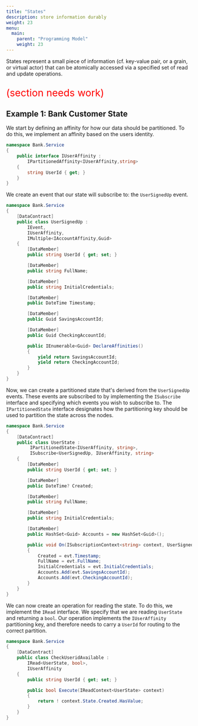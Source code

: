 ```yaml
---
title: "States"
description: store information durably
weight: 23
menu:
  main: 
    parent: "Programming Model"
    weight: 23
---
```



States represent a small piece of information (cf. key-value pair, or a grain, or virtual actor) that can be atomically accessed via a specified set of read and update operations.

<p style="color:red; font-size:20pt">(section needs work)</p>

## Example 1: Bank Customer State

We start by defining an affinity for how our data should be partitioned.  To do this, we implement an affinity based on the users identity.

```c#
namespace Bank.Service
{
    public interface IUserAffinity : 
        IPartitionedAffinity<IUserAffinity,string>
    {
        string UserId { get; }
    }
}
```

We create an event that our state will subscribe to: the ```UserSignedUp``` event.

```c#
namespace Bank.Service
{
    [DataContract]
    public class UserSignedUp : 
        IEvent,
        IUserAffinity,
        IMultiple<IAccountAffinity,Guid>
    {
        [DataMember]
        public string UserId { get; set; }

        [DataMember]
        public string FullName;

        [DataMember]
        public string InitialCredentials;

        [DataMember]
        public DateTime Timestamp;

        [DataMember]
        public Guid SavingsAccountId;

        [DataMember]
        public Guid CheckingAccountId;

        public IEnumerable<Guid> DeclareAffinities()
        {
            yield return SavingsAccountId;
            yield return CheckingAccountId;
        }
    }
}
```

Now, we can create a partitioned state that's derived from the ```UserSignedUp``` events.  These events are subscribed to by implementing the ```ISubscribe``` interface and specifying which events you wish to subscribe to.  The ```IPartitionedState``` interface designates how the partitioning key should be used to partition the state across the nodes.

```c#
namespace Bank.Service
{
    [DataContract]
    public class UserState :
         IPartitionedState<IUserAffinity, string>,
         ISubscribe<UserSignedUp, IUserAffinity, string>
    {
        [DataMember]
        public string UserId { get; set; }

        [DataMember]
        public DateTime? Created;

        [DataMember]
        public string FullName;

        [DataMember]
        public string InitialCredentials;

        [DataMember]
        public HashSet<Guid> Accounts = new HashSet<Guid>();

        public void On(ISubscriptionContext<string> context, UserSignedUp evt)
        {
            Created = evt.Timestamp;
            FullName = evt.FullName;
            InitialCredentials = evt.InitialCredentials;
            Accounts.Add(evt.SavingsAccountId);
            Accounts.Add(evt.CheckingAccountId);
        }
    }
}
```

We can now create an operation for reading the state.  To do this, we implement the ```IRead``` interface.  We specify that we are reading ```UserState``` and returning a ```bool```.  Our operation implements the ```IUserAffinity``` partitioning key, and therefore needs to carry a ```UserId``` for routing to the correct partition.

```c#
namespace Bank.Service
{
    [DataContract]
    public class CheckUseridAvailable :
        IRead<UserState, bool>,
        IUserAffinity
    {
        public string UserId { get; set; }

        public bool Execute(IReadContext<UserState> context)
        {
            return ! context.State.Created.HasValue;
        }
    }
}
```